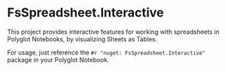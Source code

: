 # FsSpreadsheet.Interactive

This project provides interactive features for working with spreadsheets in Polyglot Notebooks, by visualizing Sheets as Tables.

For usage, just reference the `#r "nuget: FsSpreadsheet.Interactive"` package in your Polyglot Notebook.